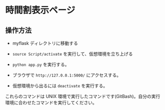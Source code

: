 # 時間割表示ページ
## 操作方法

- myflask ディレクトリに移動する
- `source Script/activate` を実行して、仮想環境を立ち上げる
- `python app.py` を実行する。
- ブラウザで `http://127.0.0.1:5000/` にアクセスする。

- 仮想環境から出るには `deactivate` を実行する。

これらのコマンドは UNIX 環境で実行したコマンドです(GitBash)。自分の実行環境に合わせたコマンドを実行してください。
